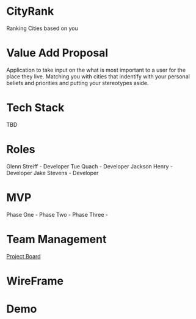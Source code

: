 # CityRank
Ranking Cities based on you

# Value Add Proposal
Application to take input on the what is most important to a user for the place they live. Matching you with cities that indentify with your personal beliefs and priorities and putting your stereotypes aside.

# Tech Stack
TBD

# Roles
Glenn Streiff - Developer
Tue Quach - Developer
Jackson Henry - Developer
Jake Stevens - Developer

# MVP
Phase One - 
Phase Two -
Phase Three -

# Team Management

[Project Board](https://github.com/team-jjtg/CityRank/projects/1)

# WireFrame

# Demo
